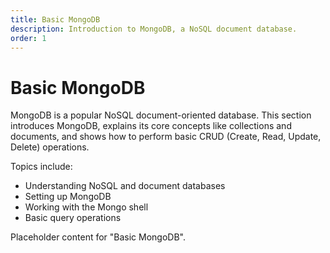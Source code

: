 ```yaml
---
title: Basic MongoDB
description: Introduction to MongoDB, a NoSQL document database.
order: 1
---
```


# Basic MongoDB

MongoDB is a popular NoSQL document-oriented database. This section introduces MongoDB, explains its core concepts like collections and documents, and shows how to perform basic CRUD (Create, Read, Update, Delete) operations.

Topics include:
- Understanding NoSQL and document databases
- Setting up MongoDB
- Working with the Mongo shell
- Basic query operations

Placeholder content for "Basic MongoDB".
